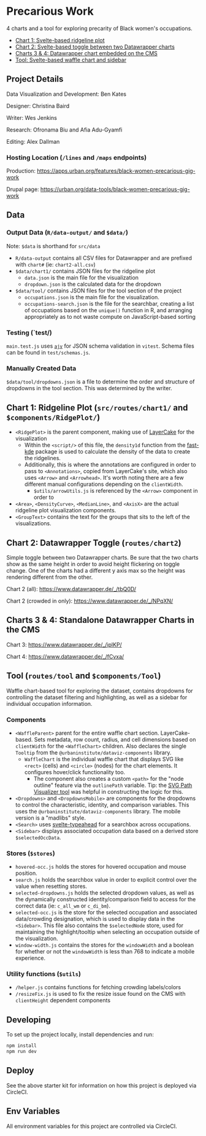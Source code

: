 # Precarious Work

4 charts and a tool for exploring precarity of Black women's occupations.

- [Chart 1: Svelte-based ridgeline plot](#chart-1-ridgeline-plot-srcrouteschart1-and-componentsridgeplot)
- [Chart 2: Svelte-based toggle between two Datawrapper charts](#chart-2-datawrapper-toggle-routeschart2)
- [Charts 3 & 4: Datawrapper chart embedded on the CMS](#charts-3--4-standalone-datawrapper-charts-in-the-cms)
- [Tool: Svelte-based waffle chart and sidebar](#tool-routestool-and-componentstool)

## Project Details

Data Visualization and Development: Ben Kates

Designer: Christina Baird

Writer: Wes Jenkins

Research: Ofronama Biu and Afia Adu-Gyamfi

Editing: Alex Dallman

### Hosting Location (`/lines` and `/maps` endpoints)

Production: https://apps.urban.org/features/black-women-precarious-gig-work

Drupal page: https://urban.org/data-tools/black-women-precarious-gig-work

## Data

### Output Data (`R/data-output/` and `$data/`)

Note: `$data` is shorthand for `src/data`

- `R/data-output` contains all CSV files for Datawrapper and are prefixed with `chart#` (ie: `chart2-all.csv`)
- `$data/chart1/` contains JSON files for the ridgeline plot
  - `data.json` is the main file for the visualization
  - `dropdown.json` is the calculated data for the dropdown
- `$data/tool/` contains JSON files for the tool section of the project
  - `occupations.json` is the main file for the visualization.
  - `occupations-search.json` is the file for the searchbar, creating a list of occupations based on the `unique()` function in R, and arranging appropriately as to not waste compute on JavaScript-based sorting

### Testing (`test/)

`main.test.js` uses [`ajv`](https://ajv.js.org/) for JSON schema validation in `vitest`. Schema files can be found in `test/schemas.js`.

### Manually Created Data

`$data/tool/dropdowns.json` is a file to determine the order and structure of dropdowns in the tool section. This was determined by the writer.

## Chart 1: Ridgeline Plot (`src/routes/chart1/` and `$components/RidgePlot/`)

- `<RidgePlot>` is the parent component, making use of [LayerCake](https://layercake.graphics/) for the visualization
  - Within the `<script/>` of this file, the `density1d` function from the [fast-kde](https://www.npmjs.com/package/fast-kde) package is used to calculate the density of the data to create the ridgelines.
  - Additionally, this is where the annotations are configured in order to pass to `<Annotations>`, copied from LayerCake's site, which also uses `<Arrow>` and `<Arrowhead>`. It's worth noting there are a few different manual configurations depending on the `clientWidth`.
    - `$utils/arrowUtils.js` is referenced by the `<Arrow>` component in order to
- `<Area>`, `<DensityCurve>`, `<MedianLine>`, and `<AxisX>` are the actual ridgeline plot visualization components.
- `<GroupText>` contains the text for the groups that sits to the left of the visualizations.

## Chart 2: Datawrapper Toggle (`routes/chart2`)

Simple toggle between two Datawrapper charts. Be sure that the two charts show as the same height in order to avoid height flickering on toggle change. One of the charts had a different y axis max so the height was rendering different from the other.

Chart 2 (all): https://www.datawrapper.de/_/tbQ0D/

Chart 2 (crowded in only): https://www.datawrapper.de/_/NPqXN/

## Charts 3 & 4: Standalone Datawrapper Charts in the CMS

Chart 3: https://www.datawrapper.de/_/iplKP/

Chart 4: https://www.datawrapper.de/_/fCvxa/

## Tool (`routes/tool` and `$components/Tool`)

Waffle chart-based tool for exploring the dataset, contains dropdowns for controlling the dataset filtering and highlighting, as well as a sidebar for individual occupation information.

### Components

- `<WaffleParent>` parent for the entire waffle chart section. LayerCake-based. Sets metadata, row count, radius, and cell dimensions based on `clientWidth` for the `<WaffleChart>` children. Also declares the single `Tooltip` from the `@urbaninstitute/dataviz-components` library.
  - `WaffleChart` is the individual waffle chart that displays SVG like `<rect>` (cells) and `<circle>` (nodes) for the chart elements. It configures hover/click functionality too.
    - The component also creates a custom `<path>` for the "node outline" feature via the `outlinePath` variable. Tip: the [SVG Path Visualizer tool](https://svg-path-visualizer.netlify.app/#M%200%200%20H%20100%20V%2050%20H%2020%20V%20100%20H%200%20L%200%200) was helpful in constructing the logic for this.
- `<Dropdowns>` and `<DropdownsMobile>` are components for the dropdowns to control the characteristic, identity, and comparison variables. This uses the `@urbaninstitute/dataviz-components` library. The mobile version is a "madlibs" style.
- `<Search>` uses [svelte-typeahead](https://github.com/metonym/svelte-typeahead) for a searchbox across occupations.
- `<Sidebar>` displays associated occupation data based on a derived store `$selectedOccData`.

### Stores (`$stores`)

- `hovered-occ.js` holds the stores for hovered occupation and mouse position.
- `search.js` holds the searchbox value in order to explicit control over the value when resetting stores.
- `selected-dropdowns.js` holds the selected dropdown values, as well as the dynamically constructed identity/comparison field to access for the correct data (ie: `c_all_wm` or `c_di_bm`).
- `selected-occ.js` is the store for the selected occupation and associated data/crowding designation, which is used to display data in the `<Sidebar>`. This file also contains the `$selectedNode` store, used for maintaining the highlight/tooltip when selecting an occupation outside of the visualization.
- `window-width.js` contains the stores for the `windowWidth` and a boolean for whether or not the `windowWidth` is less than 768 to indicate a mobile experience.

### Utility functions (`$utils`)

- `/helper.js` contains functions for fetching crowding labels/colors
- `/resizeFix.js` is used to fix the resize issue found on the CMS with `clientHeight` dependent components

## Developing

To set up the project locally, install dependencies and run:

```sh
npm install
npm run dev
```

## Deploy

See the above starter kit for information on how this project is deployed via CircleCI.

## Env Variables

All environment variables for this project are controlled via CircleCI.
